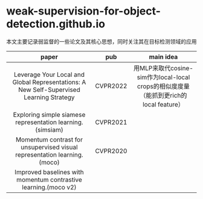 # weak-supervision-for-object-detection.github.io
本文主要记录弱监督的一些论文及其核心思想，同时关注其在目标检测领域的应用

|                            paper                             |   pub    |                          main idea                           |
| :----------------------------------------------------------: | :------: | :----------------------------------------------------------: |
| Leverage Your Local and Global Representations: A New Self-Supervised Learning Strategy | CVPR2022 | 用MLP来取代cosine-sim作为local-local crops的相似度度量（能抓到更rich的local feature） |
|  Exploring simple siamese representation learning.(simsiam)  | CVPR2021 |                                                              |
| Momentum contrast for unsupervised visual representation learning.(moco) | CVPR2020 |                                                              |
| Improved baselines with momentum contrastive learning.(moco v2) |          |                                                              |



